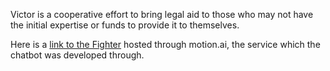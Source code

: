 Victor is a cooperative effort to bring legal aid to those who may not have the initial expertise or funds to provide it to themselves.



Here is a [link to the Fighter](https://api.motion.ai/webchat/57055?color=62a8ea&sendBtn=SEND&inputBox=Type%20something...&token=34048e3f5674672a8587511dec14abf9) hosted through motion.ai, the service which the chatbot was developed through.


